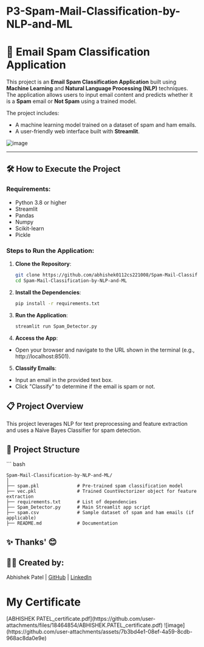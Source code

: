 # P3-Spam-Mail-Classification-by-NLP-and-ML

<h1>📧 Email Spam Classification Application</h1>

This project is an **Email Spam Classification Application** built using **Machine Learning** and **Natural Language Processing (NLP)** techniques. The application allows users to input email content and predicts whether it is a **Spam** email or **Not Spam** using a trained model.

The project includes:
- A machine learning model trained on a dataset of spam and ham emails.
- A user-friendly web interface built with **Streamlit**.

![image](https://github.com/user-attachments/assets/0fb63352-aaf6-4f69-8206-955f067c519a)


---

<h2>🛠️ How to Execute the Project</h2>

### Requirements:
- Python 3.8 or higher
- Streamlit
- Pandas
- Numpy
- Scikit-learn
- Pickle

### Steps to Run the Application:

1. **Clone the Repository**:
   ```bash
   git clone https://github.com/abhishek0112cs221008/Spam-Mail-Classification-by-NLP-and-ML.git
   cd Spam-Mail-Classification-by-NLP-and-ML
   
2. **Install the Dependencies**:
   ```bash
   pip install -r requirements.txt

3. **Run the Application**:
    ```bash
    streamlit run Spam_Detector.py

4. **Access the App**:
  - Open your browser and navigate to the URL shown in the terminal (e.g., http://localhost:8501).
   
5. **Classify Emails**:
  - Input an email in the provided text box.
  - Click "Classify" to determine if the email is spam or not.


<h2>📋 Project Overview</h2>

  This project leverages NLP for text preprocessing and feature extraction and uses a Naive Bayes Classifier for spam detection.

<h2>📁 Project Structure</h2>
    ``` bash
    
    Spam-Mail-Classification-by-NLP-and-ML/
    │
    ├── spam.pkl              # Pre-trained spam classification model
    ├── vec.pkl               # Trained CountVectorizer object for feature extraction
    ├── requirements.txt      # List of dependencies
    ├── Spam_Detector.py      # Main Streamlit app script
    ├── spam.csv              # Sample dataset of spam and ham emails (if applicable)
    ├── README.md             # Documentation

<h2>✨ Thanks' 😊</h2>

<h2>👨‍💻 Created by:</h2>
Abhishek Patel | <a href="https://github.com/abhishek0112cs221008">GitHub</a> | <a href="https://www.linkedin.com/in/abhishek-patel-93201426a/">LinkedIn</a> 


<h1>My Certificate </h1>
[ABHISHEK  PATEL_certificate.pdf](https://github.com/user-attachments/files/18464854/ABHISHEK.PATEL_certificate.pdf)
![image](https://github.com/user-attachments/assets/7b3bd4e1-08ef-4a59-8cdb-968ac8da0e9e)

